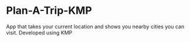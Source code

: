 # Plan-A-Trip-KMP
App that takes your current location and shows you nearby cities you can visit. Developed using KMP
